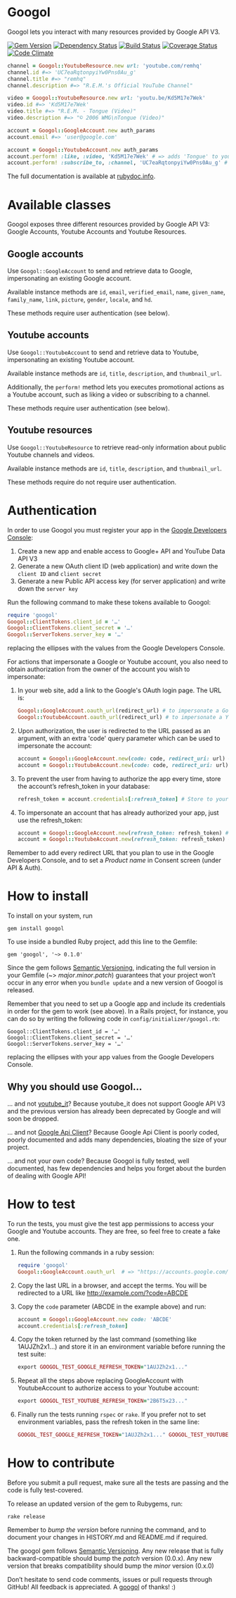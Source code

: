 Googol
======

Googol lets you interact with many resources provided by Google API V3.

[![Gem Version](https://badge.fury.io/rb/googol.svg)](http://badge.fury.io/rb/googol)
[![Dependency Status](https://gemnasium.com/fullscreeninc/googol.png)](https://gemnasium.com/fullscreeninc/googol)
[![Build Status](https://travis-ci.org/fullscreeninc/googol.png?branch=master)](https://travis-ci.org/fullscreeninc/googol)
[![Coverage Status](https://coveralls.io/repos/fullscreeninc/googol/badge.png)](https://coveralls.io/r/fullscreeninc/googol)
[![Code Climate](https://codeclimate.com/github/fullscreeninc/googol.png)](https://codeclimate.com/github/fullscreeninc/googol)


```ruby
channel = Googol::YoutubeResource.new url: 'youtube.com/remhq'
channel.id #=> 'UC7eaRqtonpyiYw0Pns0Au_g'
channel.title #=> "remhq"
channel.description #=> "R.E.M.'s Official YouTube Channel"
```

```ruby
video = Googol::YoutubeResource.new url: 'youtu.be/Kd5M17e7Wek'
video.id #=> 'Kd5M17e7Wek'
video.title #=> "R.E.M. - Tongue (Video)"
video.description #=> "© 2006 WMG\nTongue (Video)"
```

```ruby
account = Googol::GoogleAccount.new auth_params
account.email #=> 'user@google.com'
```

```ruby
account = Googol::YoutubeAccount.new auth_params
account.perform! :like, :video, 'Kd5M17e7Wek' # => adds 'Tongue' to your 'Liked videos'
account.perform! :subscribe_to, :channel, 'UC7eaRqtonpyiYw0Pns0Au_g' # => subscribes to R.E.M.’s channel
```

The full documentation is available at [rubydoc.info](http://rubydoc.info/github/fullscreeninc/googol/master/frames).

Available classes
=================

Googol exposes three different resources provided by Google API V3:
Google Accounts, Youtube Accounts and Youtube Resources.

Google accounts
---------------

Use `Googol::GoogleAccount` to send and retrieve data to Google,
impersonating an existing Google account.

Available instance methods are `id`, `email`, `verified_email`, `name`,
`given_name`, `family_name`, `link`, `picture`, `gender`, `locale`, and `hd`.

These methods require user authentication (see below).

Youtube accounts
----------------

Use `Googol::YoutubeAccount` to send and retrieve data to Youtube,
impersonating an existing Youtube account.

Available instance methods are `id`, `title`, `description`, and `thumbnail_url`.

Additionally, the `perform!` method lets you executes promotional actions as
a Youtube account, such as liking a video or subscribing to a channel.

These methods require user authentication (see below).

Youtube resources
-----------------

Use `Googol::YoutubeResource` to retrieve read-only information about
public Youtube channels and videos.

Available instance methods are `id`, `title`, `description`, and `thumbnail_url`.

These methods require do not require user authentication.

Authentication
==============

In order to use Googol you must register your app in the [Google Developers Console](https://console.developers.google.com):

1. Create a new app and enable access to Google+ API and YouTube Data API V3
1. Generate a new OAuth client ID (web application) and write down the `client ID` and `client secret`
1. Generate a new Public API access key (for server application) and write down the `server key`

Run the following command to make these tokens available to Googol:

```ruby
require 'googol'
Googol::ClientTokens.client_id = '…'
Googol::ClientTokens.client_secret = '…'
Googol::ServerTokens.server_key = '…'
```

replacing the ellipses with the values from the Google Developers Console.

For actions that impersonate a Google or Youtube account, you also need to
obtain authorization from the owner of the account you wish to impersonate:

1. In your web site, add a link to the Google's OAuth login page. The URL is:

    ```ruby
    Googol::GoogleAccount.oauth_url(redirect_url) # to impersonate a Google Account
    Googol::YoutubeAccount.oauth_url(redirect_url) # to impersonate a Youtube Account
    ```

1. Upon authorization, the user is redirected to the URL passed as an argument, with an extra 'code' query parameter which can be used to impersonate the account:

    ```ruby
    account = Googol::GoogleAccount.new(code: code, redirect_uri: url) # to impersonate a Google Account
    account = Googol::YoutubeAccount.new(code: code, redirect_uri: url) # to impersonate a Youtube Account
    ```

1. To prevent the user from having to authorize the app every time, store the account’s refresh_token in your database:

    ```ruby
    refresh_token = account.credentials[:refresh_token] # Store to your DB
    ```

1. To impersonate an account that has already authorized your app, just use the refresh_token:

    ```ruby
    account = Googol::GoogleAccount.new(refresh_token: refresh_token) # to impersonate a Google Account
    account = Googol::YoutubeAccount.new(refresh_token: refresh_token) # to impersonate a Youtube Account
    ```

Remember to add every redirect URL that you plan to use in the Google Developers
Console, and to set a *Product name* in Consent screen (under API & Auth).

How to install
==============

To install on your system, run

    gem install googol

To use inside a bundled Ruby project, add this line to the Gemfile:

    gem 'googol', '~> 0.1.0'

Since the gem follows [Semantic Versioning](http://semver.org),
indicating the full version in your Gemfile (~> *major*.*minor*.*patch*)
guarantees that your project won’t occur in any error when you `bundle update`
and a new version of Googol is released.

Remember that you need to set up a Google app and include its credentials
in order for the gem to work (see above). In a Rails project, for instance,
you can do so by writing the following code in `config/initializer/googol.rb`:

    Googol::ClientTokens.client_id = '…'
    Googol::ClientTokens.client_secret = '…'
    Googol::ServerTokens.server_key = '…'

replacing the ellipses with your app values from the Google Developers Console.


Why you should use Googol…
--------------------------

… and not [youtube_it](https://github.com/kylejginavan/youtube_it)?
Because youtube_it does not support Google API V3 and the previous version
has already been deprecated by Google and will soon be dropped.

… and not [Google Api Client](https://github.com/google/google-api-ruby-client)?
Because Google Api Client is poorly coded, poorly documented and adds many
dependencies, bloating the size of your project.

… and not your own code? Because Googol is fully tested, well documented,
has few dependencies and helps you forget about the burden of dealing with
Google API!

How to test
===========

To run the tests, you must give the test app permissions to access your
Google and Youtube accounts. They are free, so feel free to create a fake one.

1. Run the following commands in a ruby session:

    ```ruby
    require 'googol'
    Googol::GoogleAccount.oauth_url  # => "https://accounts.google.com/o..."
    ```

1. Copy the last URL in a browser, and accept the terms. You will be redirected to a URL like http://example.com/?code=ABCDE

1. Copy the `code` parameter (ABCDE in the example above) and run:

    ```ruby
    account = Googol::GoogleAccount.new code: 'ABCDE'
    account.credentials[:refresh_token]
    ```

1. Copy the token returned by the last command (something like 1AUJZh2x1...) and store it in an environment variable before running the test suite:

    ```ruby
    export GOOGOL_TEST_GOOGLE_REFRESH_TOKEN="1AUJZh2x1..."
    ```

1. Repeat all the steps above replacing GoogleAccount with YoutubeAccount to authorize access to your Youtube account:

    ```ruby
    export GOOGOL_TEST_YOUTUBE_REFRESH_TOKEN="2B6T5x23..."
    ```

1. Finally run the tests running `rspec` or `rake`. If you prefer not to set environment variables, pass the refresh token in the same line:

    ```ruby
    GOOGOL_TEST_GOOGLE_REFRESH_TOKEN="1AUJZh2x1..." GOOGOL_TEST_YOUTUBE_REFRESH_TOKEN="2B6T5x23..." rspec
    ```

How to contribute
=================

Before you submit a pull request, make sure all the tests are passing and the
code is fully test-covered.

To release an updated version of the gem to Rubygems, run:

    rake release

Remember to *bump the version* before running the command, and to document
your changes in HISTORY.md and README.md if required.

The googol gem follows [Semantic Versioning](http://semver.org).
Any new release that is fully backward-compatible should bump the *patch* version (0.0.x).
Any new version that breaks compatibility should bump the *minor* version (0.x.0)


Don’t hesitate to send code comments, issues or pull requests through GitHub!
All feedback is appreciated. A [googol](http://en.wikipedia.org/wiki/Googol) of thanks! :)
